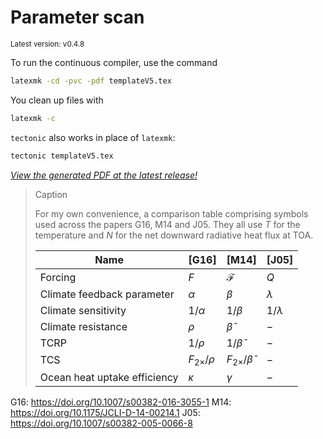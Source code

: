 # Parameter scan

<sup>Latest version: v0.4.8</sup> <!-- x-release-please-version -->

To run the continuous compiler, use the command

```bash
latexmk -cd -pvc -pdf templateV5.tex
```

You clean up files with

```bash
latexmk -c
```

`tectonic` also works in place of `latexmk`:

```bash
tectonic templateV5.tex
```

<!-- dprint-ignore-start -->
[_View the generated PDF at the latest release!_](https://github.com/engeir/parameter-scan/releases/download/v0.4.8/templateV6.1.pdf) <!-- x-release-please-version -->
<!-- dprint-ignore-end -->

> Caption
>
> For my own convenience, a comparison table comprising symbols used across the papers
> G16, M14 and J05. They all use $T$ for the temperature and $N$ for the net downward
> radiative heat flux at TOA.
>
> | Name                         | [G16]              | [M14]                       | [J05]       |
> | ---------------------------- | ------------------ | --------------------------- | ----------- |
> | Forcing                      | $F$                | $\mathcal{F}$               | $Q$         |
> | Climate feedback parameter   | $\alpha$           | $\beta$                     | $\lambda$   |
> | Climate sensitivity          | $1/\alpha$         | $1/\beta$                   | $1/\lambda$ |
> | Climate resistance           | $\rho$             | $\tilde{\beta}$             | $-$         |
> | TCRP                         | $1/\rho$           | $1/\tilde{\beta}$           | $-$         |
> | TCS                          | $F_{2\times}/\rho$ | $F_{2\times}/\tilde{\beta}$ | $-$         |
> | Ocean heat uptake efficiency | $\kappa$           | $\gamma$                    | $-$         |

<!-- dprint-ignore-start -->
G16: https://doi.org/10.1007/s00382-016-3055-1
M14: https://doi.org/10.1175/JCLI-D-14-00214.1
J05: https://doi.org/10.1007/s00382-005-0066-8
<!-- dprint-ignore-end -->
